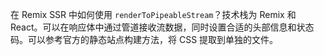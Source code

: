 在 Remix SSR 中如何使用 `renderToPipeableStream`？技术栈为 Remix 和 React。可以在响应体中通过管道接收流数据，同时设置合适的头部信息和状态码。可以参考官方的静态站点构建方法，将 CSS 提取到单独的文件。
